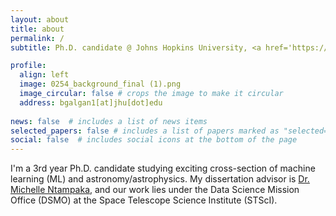 ```yaml
---
layout: about
title: about
permalink: /
subtitle: Ph.D. candidate @ Johns Hopkins University, <a href='https://www.stsci.edu/'><Space Telescope Science Institute</a> <br> <a href='https://www.stsci.edu/stsci-research/fellowships/davidsen-fellowship'>Arthur Davidsen Graduate Fellow</a>

profile:
  align: left
  image: 0254_background_final (1).png
  image_circular: false # crops the image to make it circular
  address: bgalgan1[at]jhu[dot]edu
    
news: false  # includes a list of news items
selected_papers: false # includes a list of papers marked as "selected={true}"
social: false  # includes social icons at the bottom of the page
---
```


I'm a 3rd year Ph.D. candidate studying exciting cross-section of machine learning (ML) and astronomy/astrophysics. My dissertation advisor is <a href='https://www.stsci.edu/~mntampaka/'>Dr. Michelle Ntampaka</a>, and our work lies under the Data Science Mission Office (DSMO) at the Space Telescope Science Institute (STScI). 

